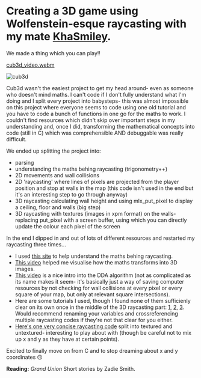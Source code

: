 # Creating a 3D game using Wolfenstein-esque raycasting with my mate [KhaSmiley](https://github.com/KhaSmiley).

We made a thing which you can play!!

[cub3d_video.webm](https://github.com/lbarry9/42/assets/127246677/f6491efa-9dad-41ff-8c2e-de6b39e8b856)

![cub3d](https://github.com/lbarry9/42/assets/127246677/f1bb63fe-e391-4c96-89cf-1187c7d78d45)

Cub3d wasn't the easiest project to get my head around- even as someone who doesn't mind maths. I can't code if I don't fully understand what I'm doing and I split every project into babysteps- this was almost impossible on this project where everyone seems to code using one old tutorial and you have to code a bunch of functions in one go for the maths to work. I couldn't find resources which didn't skip over important steps in my understanding and, once I did, transforming the mathematical concepts into code (still in C) which was comprehensible AND debuggable was really difficult.

We ended up splitting the project into:
- parsing
- understanding the maths behing raycasting (trigonometry++)
- 2D movements and wall collisions
- 2D 'raycasting' where lines of pixels are projected from the player position and stop at walls in the map (this code isn't used in the end but it's an interesting step to go through anyway)
- 3D raycasting calculating wall height and using mlx_put_pixel to display a ceiling, floor and walls (big step)
- 3D raycasting with textures (images in xpm format) on the walls- replacing put_pixel with a screen buffer, using which you can directly update the colour each pixel of the screen

In the end I dipped in and out of lots of different resources and restarted my raycasting three times...
- I used [this site](https://demoman.net/?a=trig-for-games) to help understand the maths behing raycasting.
- [This video](https://www.youtube.com/watch?v=U0_ONQQ5ZNM) helped me visualise how the maths transforms into 3D images.
- [This video](https://www.youtube.com/watch?v=NbSee-XM7WA) is a nice intro into the DDA algorithm (not as complicated as its name makes it seem- it's basically just a way of saving computer resources by not checking for wall collisions at every pixel or every square of your map, but only at relevant square intersections).
- Here are some tutorials I used, though I found none of them sufficienly clear on its own once in the middle of the 3D raycasting part: [1](https://lodev.org/cgtutor/raycasting.html), [2](https://guy-grave.developpez.com/tutoriels/jeux/doom-wolfenstein-raycasting/), [3](https://medium.com/@rtailidounia/raycasting-in-cub3d-42-network-project-a-practical-tutorial-using-vectors-68eeb16b3de2). Would recommend renaming your variables and crossreferencing multiple raycasting codes if they're not that clear for you either.
- [Here's one very concise raycasting code](https://github.com/l-yohai/cub3d/blob/master/mlx_example/01_untextured_raycast.c) split into textured and untextured- interesting to play about with (though be careful not to mix up x and y as they have at certain points).

Excited to finally move on from C and to stop dreaming about x and y coordinates :upside_down_face:

**Reading:** _Grand Union_ Short stories by Zadie Smith.
